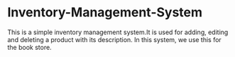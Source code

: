 Inventory-Management-System
===========================

This is a simple inventory management system.It is used for adding, editing and deleting a product with its description.
In this system, we use this for the book store.
